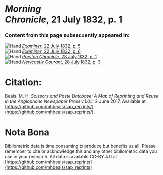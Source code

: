 # *Morning Chronicle*, 21 July 1832, p. 1  
  
### Content from this page subsequently appeared in:  
![Hand](http://scissorsandpaste.net/wp-content/uploads/2017/06/smallhandpointer.png) [*Examiner*, 22 July 1832, p. 5](https://mhbeals.github.io/sap_html/Examiner/Examiner-22-July-1832-p-5)  
![Hand](http://scissorsandpaste.net/wp-content/uploads/2017/06/smallhandpointer.png) [*Examiner*, 22 July 1832, p. 6](https://mhbeals.github.io/sap_html/Examiner/Examiner-22-July-1832-p-6)  
![Hand](http://scissorsandpaste.net/wp-content/uploads/2017/06/smallhandpointer.png) [*Preston Chronicle*, 28 July 1832, p. 1](https://mhbeals.github.io/sap_html/Preston-Chronicle/Preston-Chronicle-28-July-1832-p-1)  
![Hand](http://scissorsandpaste.net/wp-content/uploads/2017/06/smallhandpointer.png) [*Newcastle Courant*, 28 July 1832, p. 3](https://mhbeals.github.io/sap_html/Newcastle-Courant/Newcastle-Courant-28-July-1832-p-3)  


# Citation: 

Beals. M. H. *Scissors and Paste Database: A Map of Reprinting and Reuse in the Anglophone Newspaper Press v.1.0.1.* 2 June 2017. Available at [https://github.com/mhbeals/sap_reprints/](https://github.com/mhbeals/sap_reprints/). 

# Nota Bona

Bibliometric data is time consuming to produce but benefits us all. Please remember to cite or acknowledge this and any other bibliometric data you use in your research. All data is available CC-BY 4.0 at [https://github.com/mhbeals/sap_reprints](https://github.com/mhbeals/sap_reprints)